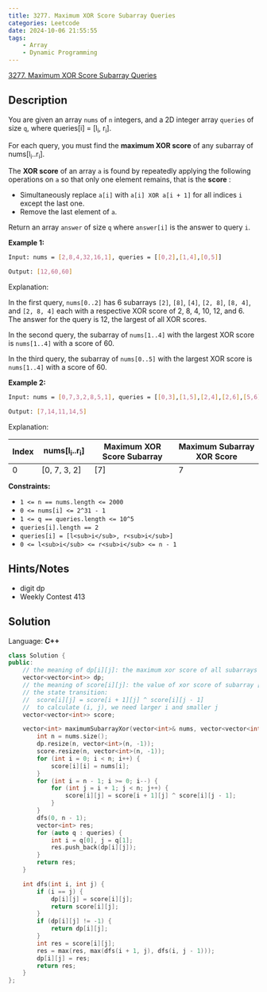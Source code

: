```yaml
---
title: 3277. Maximum XOR Score Subarray Queries
categories: Leetcode
date: 2024-10-06 21:55:55
tags:
    - Array
    - Dynamic Programming
---
```


[3277. Maximum XOR Score Subarray Queries](https://leetcode.com/problems/maximum-xor-score-subarray-queries/description/)

## Description

You are given an array `nums` of `n` integers, and a 2D integer array `queries` of size `q`, where queries[i] = [l<sub>i</sub>, r<sub>i</sub>].

For each query, you must find the **maximum XOR score**  of any subarray of nums[l<sub>i</sub>..r<sub>i</sub>].

The **XOR score**  of an array `a` is found by repeatedly applying the following operations on `a` so that only one element remains, that is the **score** :

- Simultaneously replace `a[i]` with `a[i] XOR a[i + 1]` for all indices `i` except the last one.
- Remove the last element of `a`.

Return an array `answer` of size `q` where `answer[i]` is the answer to query `i`.

**Example 1:**

```bash
Input: nums = [2,8,4,32,16,1], queries = [[0,2],[1,4],[0,5]]

Output: [12,60,60]
```

Explanation:

In the first query, `nums[0..2]` has 6 subarrays `[2]`, `[8]`, `[4]`, `[2, 8]`, `[8, 4]`, and `[2, 8, 4]` each with a respective XOR score of 2, 8, 4, 10, 12, and 6. The answer for the query is 12, the largest of all XOR scores.

In the second query, the subarray of `nums[1..4]` with the largest XOR score is `nums[1..4]` with a score of 60.

In the third query, the subarray of `nums[0..5]` with the largest XOR score is `nums[1..4]` with a score of 60.

**Example 2:**

```bash
Input: nums = [0,7,3,2,8,5,1], queries = [[0,3],[1,5],[2,4],[2,6],[5,6]]

Output: [7,14,11,14,5]
```

Explanation:

<table height="70" width="472"><thead><tr><th>Index</th><th>nums[l<sub>i</sub>..r<sub>i</sub>]</th><th>Maximum XOR Score Subarray</th><th>Maximum Subarray XOR Score</th></tr></thead><tbody><tr><td>0</td><td>[0, 7, 3, 2]</td><td>[7]</td><td>7</td></tr><tr><td>1</td><td>[7, 3, 2, 8, 5]</td><td>[7, 3, 2, 8]</td><td>14</td></tr><tr><td>2</td><td>[3, 2, 8]</td><td>[3, 2, 8]</td><td>11</td></tr><tr><td>3</td><td>[3, 2, 8, 5, 1]</td><td>[2, 8, 5, 1]</td><td>14</td></tr><tr><td>4</td><td>[5, 1]</td><td>[5]</td><td>5</td></tr></tbody></table>

**Constraints:**

- `1 <= n == nums.length <= 2000`
- `0 <= nums[i] <= 2^31 - 1`
- `1 <= q == queries.length <= 10^5`
- `queries[i].length == 2`
- `queries[i] = [l<sub>i</sub>, r<sub>i</sub>]`
- `0 <= l<sub>i</sub> <= r<sub>i</sub> <= n - 1`

## Hints/Notes

- digit dp
- Weekly Contest 413

## Solution

Language: **C++**

```C++
class Solution {
public:
    // the meaning of dp[i][j]: the maximum xor score of all subarrays between [i, j]
    vector<vector<int>> dp;
    // the meaning of score[i][j]: the value of xor score of subarray [i, i + 1, ..., j]
    // the state transition:
    //  score[i][j] = score[i + 1][j] ^ score[i][j - 1]
    //  to calculate (i, j), we need larger i and smaller j
    vector<vector<int>> score;

    vector<int> maximumSubarrayXor(vector<int>& nums, vector<vector<int>>& queries) {
        int n = nums.size();
        dp.resize(n, vector<int>(n, -1));
        score.resize(n, vector<int>(n, -1));
        for (int i = 0; i < n; i++) {
            score[i][i] = nums[i];
        }
        for (int i = n - 1; i >= 0; i--) {
            for (int j = i + 1; j < n; j++) {
                score[i][j] = score[i + 1][j] ^ score[i][j - 1];
            }
        }
        dfs(0, n - 1);
        vector<int> res;
        for (auto q : queries) {
            int i = q[0], j = q[1];
            res.push_back(dp[i][j]);
        }
        return res;
    }

    int dfs(int i, int j) {
        if (i == j) {
            dp[i][j] = score[i][j];
            return score[i][j];
        }
        if (dp[i][j] != -1) {
            return dp[i][j];
        }
        int res = score[i][j];
        res = max(res, max(dfs(i + 1, j), dfs(i, j - 1)));
        dp[i][j] = res;
        return res;
    }
};
```
